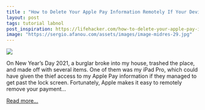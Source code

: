```yaml
---
title : "How to Delete Your Apple Pay Information Remotely If Your Device Is Stolen"
layout: post
tags: tutorial labnol
post_inspiration: https://lifehacker.com/how-to-delete-your-apple-pay-information-remotely-if-yo-1846630006
image: "https://sergio.afanou.com/assets/images/image-midres-29.jpg"
---
```


<img src="https://i.kinja-img.com/gawker-media/image/upload/s--pKGVjE7y--/c_fit,fl_progressive,q_80,w_636/r0czrrmzn0lcqsifiu7z.jpg" /><p>On New Year’s Day 2021, a burglar broke into my house, trashed the place, and made off with several items. One of them was my iPad Pro, which could have given the thief access to my Apple Pay information if they managed to get past the lock screen. Fortunately, Apple makes it easy to remotely remove your payment…</p><p><a href="https://lifehacker.com/how-to-delete-your-apple-pay-information-remotely-if-yo-1846630006">Read more...</a></p>